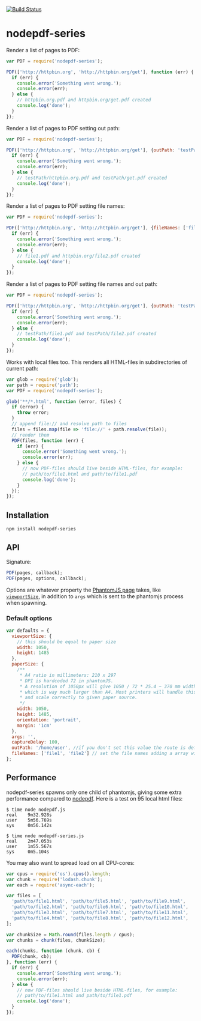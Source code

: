 [![Build Status](https://travis-ci.org/arve0/nodepdf-series.svg?branch=v0.0.3)](https://travis-ci.org/arve0/nodepdf-series)
# nodepdf-series

Render a list of pages to PDF:

```js
var PDF = require('nodepdf-series');

PDF(['http://httpbin.org', 'http://httpbin.org/get'], function (err) {
  if (err) {
    console.error('Something went wrong.');
    console.error(err);
  } else {
    // httpbin.org.pdf and httpbin.org/get.pdf created
    console.log('done');
  }
});
```

Render a list of pages to PDF setting out path:

```js
var PDF = require('nodepdf-series');

PDF(['http://httpbin.org', 'http://httpbin.org/get'], {outPath: 'testPath'}, function (err) {
  if (err) {
    console.error('Something went wrong.');
    console.error(err);
  } else {
    // testPath/httpbin.org.pdf and testPath/get.pdf created
    console.log('done');
  }
});
```

Render a list of pages to PDF setting file names:

```js
var PDF = require('nodepdf-series');

PDF(['http://httpbin.org', 'http://httpbin.org/get'], {fileNames: ['file1', 'file2']}, function (err) {
  if (err) {
    console.error('Something went wrong.');
    console.error(err);
  } else {
    // file1.pdf and httpbin.org/file2.pdf created
    console.log('done');
  }
});
```
Render a list of pages to PDF setting file names and out path:

```js
var PDF = require('nodepdf-series');

PDF(['http://httpbin.org', 'http://httpbin.org/get'], {outPath: 'testPath', fileNames: ['file1', 'file2']}, function (err) {
  if (err) {
    console.error('Something went wrong.');
    console.error(err);
  } else {
    // testPath/file1.pdf and testPath/file2.pdf created
    console.log('done');
  }
});
```

Works with local files too. This renders all HTML-files in subdirectories of current path:

```js
var glob = require('glob');
var path = require('path');
var PDF = require('nodepdf-series');

glob('**/*.html', function (error, files) {
  if (error) {
    throw error;
  }
  // append file:// and resolve path to files
  files = files.map(file => 'file://' + path.resolve(file));
  // render them
  PDF(files, function (err) {
    if (err) {
      console.error('Something went wrong.');
      console.error(err);
    } else {
      // now PDF-files should live beside HTML-files, for example:
      // path/to/file1.html and path/to/file1.pdf
      console.log('done');
    }
  });
});
```

## Installation
```
npm install nodepdf-series
```

## API

Signature:

```js
PDF(pages, callback);
PDF(pages, options, callback);
```

Options are whatever property the [PhantomJS page](http://phantomjs.org/api/webpage/) takes, like [`viewportSize`](http://phantomjs.org/api/webpage/property/viewport-size.html), in addition to `args` which is sent to the phantomjs process when spawning.

### Default options
```js
var defaults = {
  viewportSize: {
    // this should be equal to paper size
    width: 1050,
    height: 1485
  },
  paperSize: {
    /**
     * A4 ratio in millimeters: 210 x 297
     * DPI is hardcoded 72 in phantomJS.
     * A resolution of 1050px will give 1050 / 72 * 25.4 ~ 370 mm width,
     * which is way much larger than A4. Most printers will handle this,
     * and scale correctly to given paper source.
     */
    width: 1050,
    height: 1485,
    orientation: 'portrait',
    margin: '1cm'
  },
  args: '',
  captureDelay: 100,
  outPath: '/home/user', //if you don't set this value the route is defined by the url path,
  fileNames: ['file1', 'file2'] // set the file names adding a array with the new names
};
```

## Performance
nodepdf-series spawns only one child of phantomjs, giving some
extra performance compared to [nodepdf](https://github.com/TJkrusinski/NodePDF).
Here is a test on 95 local html files:

```shell
$ time node nodepdf.js
real    9m32.928s
user    5m56.769s
sys     0m56.142s

$ time node nodepdf-series.js
real    2m47.053s
user    1m55.567s
sys     0m5.104s
```

You may also want to spread load on all CPU-cores:

```js
var cpus = require('os').cpus().length;
var chunk = require('lodash.chunk');
var each = require('async-each');

var files = [
  'path/to/file1.html', 'path/to/file5.html', 'path/to/file9.html',
  'path/to/file2.html', 'path/to/file6.html', 'path/to/file10.html',
  'path/to/file3.html', 'path/to/file7.html', 'path/to/file11.html',
  'path/to/file4.html', 'path/to/file8.html', 'path/to/file12.html',
];

var chunkSize = Math.round(files.length / cpus);
var chunks = chunk(files, chunkSize);

each(chunks, function (chunk, cb) {
  PDF(chunk, cb);
}, function (err) {
  if (err) {
    console.error('Something went wrong.');
    console.error(err);
  } else {
    // now PDF-files should live beside HTML-files, for example:
    // path/to/file1.html and path/to/file1.pdf
    console.log('done');
  }
});
```

